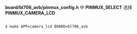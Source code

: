 **board/bl706_avb/pinmux_config.h** 中 **PINMUX_SELECT** 选择 **PINMUX_CAMERA_LCD**

```bash

$ make APP=camera_lcd BOARD=bl706_avb

```